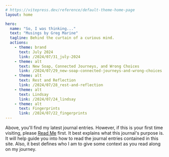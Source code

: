```yaml
---
# https://vitepress.dev/reference/default-theme-home-page
layout: home

hero:
  name: "So, I was thinking..."
  text: "Musings by Greg Marine"
  tagline: Behind the curtain of a curious mind.
  actions:
    - theme: brand
      text: July 2024
      link: /2024/07/31_july-2024
    - theme: alt
      text: New Soap, Connected Journeys, and Wrong Choices
      link: /2024/07/29_new-soap-connected-journeys-and-wrong-choices
    - theme: alt
      text: Rest and Reflection
      link: /2024/07/28_rest-and-reflection
    - theme: alt
      text: Lindsay
      link: /2024/07/24_lindsay
    - theme: alt
      text: Fingerprints
      link: /2024/07/22_fingerprints
---
```


Above, you'll find my latest journal entries. However, if this is your first time visiting, please [Read Me](read-me) first. It best explains what this journal's purpose is. It will help guide you into how to read the journal entries contained in this site. Also, it best defines who I am to give some context as you read along on my journey.